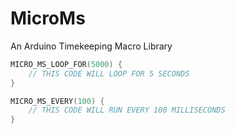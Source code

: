 # MicroMs
An Arduino Timekeeping Macro Library

```cpp
MICRO_MS_LOOP_FOR(5000) {
    // THIS CODE WILL LOOP FOR 5 SECONDS
}
````

```cpp
MICRO_MS_EVERY(100) {
    // THIS CODE WILL RUN EVERY 100 MILLISECONDS
}
```
